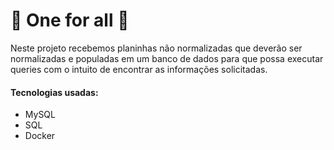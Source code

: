 # :dolphin: One for all :dolphin:

Neste projeto recebemos planinhas não normalizadas que deverão ser normalizadas e populadas em um banco de dados para que possa executar queries com o intuito de encontrar as informações solicitadas.

#### Tecnologias usadas:

* MySQL
* SQL
* Docker
